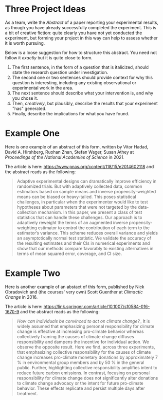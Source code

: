 # Three Project Ideas 

As a team, write the _Abstract_ of a paper reporting your experimental results, as though you have already successfully completed the experiment. This is a bit of creative fiction: quite clearly you have not yet conducted the experiment, but forming your project in this way can help to assess whether it is worth pursuing. 

Below is a loose suggestion for how to structure this abstract. You need not follow it _exactly_ but it is quite close to form. 

1. The first sentence, in the form of a question that is italicized, should state the research question under investigation. 
2. The second one or two sentences should provide context for why this question is interesting, including any existing observational or experimental work in the area. 
3. The next sentence should describe what your intervention is, and why you chose it. 
4. Then, _creatively_, but plausibly, describe the results that your experiment "has" generated.
5. Finally, describe the implications for what you have found.

# Example One 

Here is one example of an abstract of this form, written by Vitor Hadad, David A. Hirshberg, Ruohan Zhan, Stefan Wager, Susan Athey at _Proceedings of the National Academies of Science_ in 2021.

The article is here: https://www.pnas.org/content/118/15/e2014602118 and the abstract reads as the following: 

> Adaptive experimental designs can dramatically improve efficiency in randomized trials. But with adaptively collected data, common estimators based on sample means and inverse propensity-weighted means can be biased or heavy-tailed. This poses statistical challenges, in particular when the experimenter would like to test hypotheses about parameters that were not targeted by the data-collection mechanism. In this paper, we present a class of test statistics that can handle these challenges. Our approach is to adaptively reweight the terms of an augmented inverse propensity-weighting estimator to control the contribution of each term to the estimator’s variance. This scheme reduces overall variance and yields an asymptotically normal test statistic. We validate the accuracy of the resulting estimates and their CIs in numerical experiments and show that our methods compare favorably to existing alternatives in terms of mean squared error, coverage, and CI size.

# Example Two 

Here is another example of an abstact of this form, published by Nick Obradovich and (the courses' very own) Scott Guenther at _Climactic Change_ in 2016. 

The article is here: https://link.springer.com/article/10.1007/s10584-016-1670-9 and the abstract reads as the following: 

> _How can individuals be convinced to act on climate change?__ It is widely assumed that emphasizing personal responsibility for climate change is effective at increasing pro-climate behavior whereas collectively framing the causes of climate change diffuses responsibility and dampens the incentive for individual action. We observe the opposite result. Here we find, across three experiments, that emphasizing collective responsibility for the causes of climate change increases pro-climate monetary donations by approximately 7 % in environmental group members and by 50 % in the general public. Further, highlighting collective responsibility amplifies intent to reduce future carbon emissions. In contrast, focusing on personal responsibility for climate change does not significantly alter donations to climate change advocacy or the intent for future pro-climate behavior. These effects replicate and persist multiple days after treatment.
